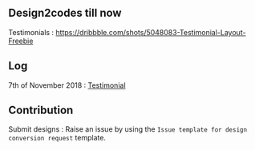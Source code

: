 ## Design2codes till now
Testimonials : https://dribbble.com/shots/5048083-Testimonial-Layout-Freebie 

## Log
7th of November 2018 : [Testimonial](https://github.com/girishpatil/design2code/tree/master/Testimonials)

## Contribution
Submit designs : Raise an issue by using the `Issue template for design conversion request` template.
